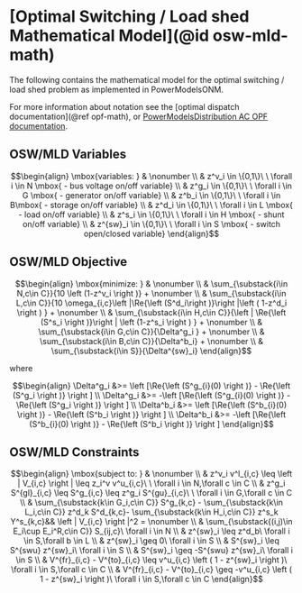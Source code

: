 # [Optimal Switching / Load shed Mathematical Model](@id osw-mld-math)

The following contains the mathematical model for the optimal switching / load shed problem as implemented in PowerModelsONM.

For more information about notation see the [optimal dispatch documentation](@ref opf-math), or [PowerModelsDistribution AC OPF documentation](https://lanl-ansi.github.io/PowerModelsDistribution.jl/stable/manual/math-model.html).

## OSW/MLD Variables

```math
\begin{align}
\mbox{variables: } & \nonumber \\
& z^v_i \in \{0,1\}\ \ \forall i \in N \mbox{ - bus voltage on/off variable} \\
& z^g_i \in \{0,1\}\ \ \forall i \in G \mbox{ - generator on/off variable} \\
& z^b_i \in \{0,1\}\ \ \forall i \in B\mbox{ - storage on/off variable} \\
& z^d_i \in \{0,1\}\ \ \forall i \in L \mbox{ - load on/off variable} \\
& z^s_i \in \{0,1\}\ \ \forall i \in H \mbox{ - shunt on/off variable} \\
& z^{sw}_i \in \{0,1\}\ \ \forall i \in S \mbox{ - switch open/closed variable}
\end{align}
```

## OSW/MLD Objective

```math
\begin{align}
\mbox{minimize: } & \nonumber \\
& \sum_{\substack{i\in N,c\in C}}{10 \left (1-z^v_i \right )} + \nonumber \\
& \sum_{\substack{i\in L,c\in C}}{10 \omega_{i,c}\left |\Re{\left (S^d_i\right )}\right |\left ( 1-z^d_i \right ) } + \nonumber \\
& \sum_{\substack{i\in H,c\in C}}{\left | \Re{\left (S^s_i \right )}\right | \left (1-z^s_i \right ) } + \nonumber \\
& \sum_{\substack{i\in G,c\in C}}{\Delta^g_i } + \nonumber \\
& \sum_{\substack{i\in B,c\in C}}{\Delta^b_i}  + \nonumber \\
& \sum_{\substack{i\in S}}{\Delta^{sw}_i}
\end{align}
```

where

```math
\begin{align}
\Delta^g_i &>= \left [\Re{\left (S^g_{i}(0) \right )} - \Re{\left (S^g_i \right )} \right ] \\
\Delta^g_i &>= -\left [\Re{\left (S^g_{i}(0) \right )} - \Re{\left (S^g_i \right )} \right ] \\
\Delta^b_i &>= \left [\Re{\left (S^b_{i}(0) \right )} - \Re{\left (S^b_i \right )} \right ] \\
\Delta^b_i &>= -\left [\Re{\left (S^b_{i}(0) \right )} - \Re{\left (S^b_i \right )} \right ]
\end{align}
```

## OSW/MLD Constraints

```math
\begin{align}
\mbox{subject to: } & \nonumber \\
& z^v_i v^l_{i,c} \leq \left | V_{i,c} \right | \leq z_i^v v^u_{i,c}\ \ \forall i \in N,\forall c \in C \\
& z^g_i S^{gl}_{i,c} \leq S^g_{i,c} \leq z^g_i S^{gu}_{i,c}\ \ \forall i \in G,\forall c \in C \\
& \sum_{\substack{k\in G_i,c\in C}} S^g_{k,c} - \sum_{\substack{k\in L_i,c\in C}} z^d_k S^d_{k,c}- \sum_{\substack{k\in H_i,c\in C}} z^s_k Y^s_{k,c}&& \left | V_{i,c} \right |^2 = \nonumber \\
& \sum_{\substack{(i,j)\in E_i\cup E_i^R,c\in C}} S_{ij,c}\ \forall i \in N \\
& z^{sw}_i \leq z^d_b\ \forall i \in S,\forall b \in L \\
& z^{sw}_i \geq 0\ \forall i \in S \\
& S^{sw}_i \leq S^{swu} z^{sw}_i\ \forall i \in S \\
& S^{sw}_i \geq -S^{swu} z^{sw}_i\ \forall i \in S \\
& V^{fr}_{i,c} - V^{to}_{i,c} \leq v^u_{i,c} \left ( 1 - z^{sw}_i \right )\ \forall i \in S,\forall c \in C \\
& V^{fr}_{i,c} - V^{to}_{i,c} \geq -v^u_{i,c} \left ( 1 - z^{sw}_i \right )\ \forall i \in S,\forall c \in C
\end{align}
```

